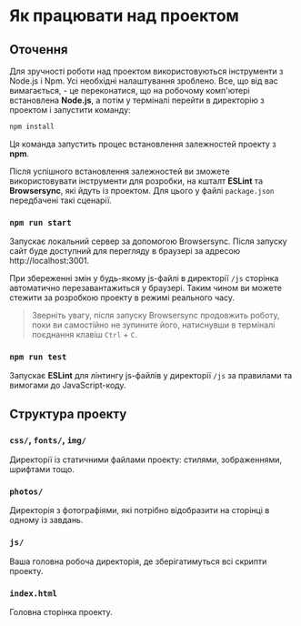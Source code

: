 # Як працювати над проектом

## Оточення

Для зручності роботи над проектом використовуються інструменти з Node.js і Npm. Усі необхідні налаштування зроблено. Все, що від вас вимагається, - це переконатися, що на робочому комп'ютері встановлена **Node.js**, а потім у терміналі перейти в директорію з проектом і запустити команду:

``` bash
npm install
````

Ця команда запустить процес встановлення залежностей проекту з **npm**.

Після успішного встановлення залежностей ви зможете використовувати інструменти для розробки, на кшталт **ESLint** та **Browsersync**, які йдуть із проектом. Для цього у файлі `package.json` передбачені такі сценарії.

### `npm run start`

Запускає локальний сервер за допомогою Browsersync. Після запуску сайт буде доступний для перегляду в браузері за адресою http://localhost:3001.

При збереженні змін у будь-якому js-файлі в директорії `/js` сторінка автоматично перезавантажиться у браузері. Таким чином ви можете стежити за розробкою проекту в режимі реального часу.

> Зверніть увагу, після запуску Browsersync продовжить роботу, поки ви самостійно не зупините його, натиснувши в терміналі поєднання клавіш `Ctrl` + `C`.

### `npm run test`

Запускає **ESLint** для лінтингу js-файлів у директорії `/js` за правилами та вимогами до JavaScript-коду.

## Структура проекту

### `css/`, `fonts/`, `img/`

Директорії із статичними файлами проекту: стилями, зображеннями, шрифтами тощо.

### `photos/`

Директорія з фотографіями, які потрібно відобразити на сторінці в одному із завдань.

### `js/`

Ваша головна робоча директорія, де зберігатимуться всі скрипти проекту.

### `index.html`

Головна сторінка проекту.

